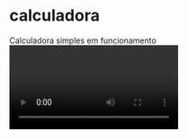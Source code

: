 # calculadora
Calculadora simples em funcionamento
<video src="https://github.com/denisemaoliveira/calculadora/blob/main/Calculadora%20-%20Google%20Chrome%202023-01-13%2000-38-35.mp4">
</video>
